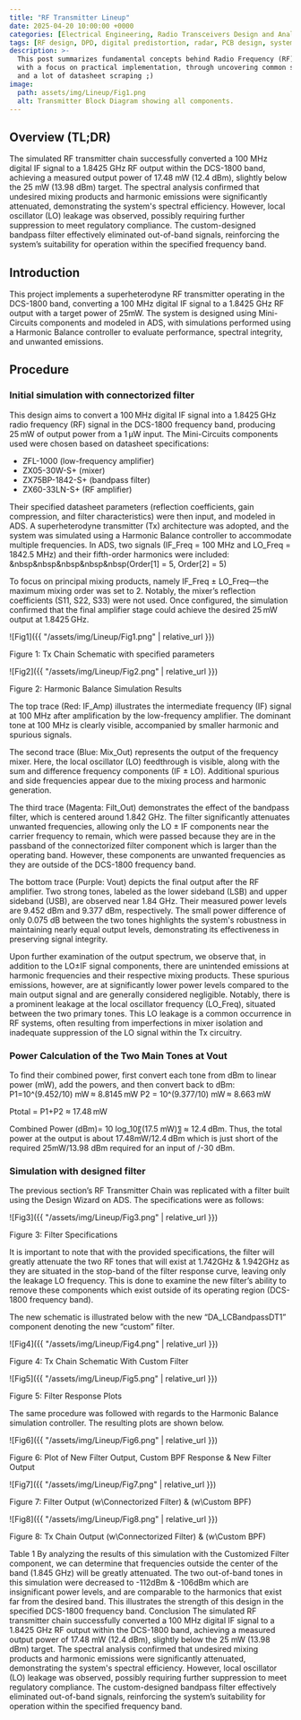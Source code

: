 ```yaml
---
title: "RF Transmitter Lineup"
date: 2025-04-20 10:00:00 +0000
categories: [Electrical Engineering, Radio Transceivers Design and Analysis]
tags: [RF design, DPD, digital predistortion, radar, PCB design, system benchmarking, wireless systems]
description: >-
  This post summarizes fundamental concepts behind Radio Frequency (RF) transmitter design,
  with a focus on practical implementation, through uncovering common spurious system effects, and real-world system benchmarking...
  and a lot of datasheet scraping ;)
image: 
  path: assets/img/Lineup/Fig1.png
  alt: Transmitter Block Diagram showing all components.
---
```

## Overview (TL;DR)
The simulated RF transmitter chain successfully converted a 100 MHz digital IF signal to a 1.8425 GHz RF output within the DCS-1800 band, achieving a measured output power of 17.48 mW (12.4 dBm), slightly below the 25 mW (13.98 dBm) target. The spectral analysis confirmed that undesired mixing products and harmonic emissions were significantly attenuated, demonstrating the system's spectral efficiency. However, local oscillator (LO) leakage was observed, possibly requiring further suppression to meet regulatory compliance. The custom-designed bandpass filter effectively eliminated out-of-band signals, reinforcing the system’s suitability for operation within the specified frequency band.

## Introduction
This project implements a superheterodyne RF transmitter operating in the DCS-1800 band, converting a 100 MHz digital IF signal to a 1.8425 GHz RF output with a target power of 25mW. The system is designed using Mini-Circuits components and modeled in ADS, with simulations performed using a Harmonic Balance controller to evaluate performance, spectral integrity, and unwanted emissions.
## Procedure
### Initial simulation with connectorized filter
This design aims to convert a 100 MHz digital IF signal into a 1.8425 GHz radio frequency (RF) signal in the DCS-1800 frequency band, producing 25 mW of output power from a 1 μW input. The Mini-Circuits components used were chosen based on datasheet specifications:
-	ZFL-1000 (low-frequency amplifier)
-	ZX05-30W-S+ (mixer)
-	ZX75BP-1842-S+ (bandpass filter)
-	ZX60-33LN-S+ (RF amplifier)

Their specified datasheet parameters (reflection coefficients, gain compression, and filter characteristics) were then input, and modeled in ADS.
A superheterodyne transmitter (Tx) architecture was adopted, and the system was simulated using a Harmonic Balance controller to accommodate multiple frequencies. In ADS, two signals (IF_Freq = 100 MHz and LO_Freq = 1842.5 MHz) and their fifth-order harmonics were included:		
&nbsp&nbsp&nbsp&nbsp&nbsp(Order\[1\] = 5, Order\[2\] = 5)

To focus on principal mixing products, namely IF_Freq ± LO_Freq—the maximum mixing order was set to 2. Notably, the mixer’s reflection coefficients (S11, S22, S33) were not used. Once configured, the simulation confirmed that the final amplifier stage could achieve the desired 25 mW output at 1.8425 GHz.

![Fig1]({{ "/assets/img/Lineup/Fig1.png" | relative_url }})

Figure 1: Tx Chain Schematic with specified parameters

![Fig2]({{ "/assets/img/Lineup/Fig2.png" | relative_url }})

Figure 2: Harmonic Balance Simulation Results

The top trace (Red: IF_Amp) illustrates the intermediate frequency (IF) signal at 100 MHz after amplification by the low-frequency amplifier. The dominant tone at 100 MHz is clearly visible, accompanied by smaller harmonic and spurious signals.

The second trace (Blue: Mix_Out) represents the output of the frequency mixer. Here, the local oscillator (LO) feedthrough is visible, along with the sum and difference frequency components (IF ± LO). Additional spurious and side frequencies appear due to the mixing process and harmonic generation.

The third trace (Magenta: Filt_Out) demonstrates the effect of the bandpass filter, which is centered around 1.842 GHz. The filter significantly attenuates unwanted frequencies, allowing only the LO ± IF components near the carrier frequency to remain, which were passed because they are in the passband of the connectorized filter component which is larger than the operating band. However, these components are unwanted frequencies as they are outside of the DCS-1800 frequency band.

The bottom trace (Purple: Vout) depicts the final output after the RF amplifier. Two strong tones, labeled as the lower sideband (LSB) and upper sideband (USB), are observed near 1.84 GHz. Their measured power levels are 9.452 dBm and 9.377 dBm, respectively. The small power difference of only 0.075 dB between the two tones highlights the system's robustness in maintaining nearly equal output levels, demonstrating its effectiveness in preserving signal integrity.

Upon further examination of the output spectrum, we observe that, in addition to the LO±IF signal components, there are unintended emissions at harmonic frequencies and their respective mixing products. These spurious emissions, however, are at significantly lower power levels compared to the main output signal and are generally considered negligible. Notably, there is a prominent leakage at the local oscillator frequency (LO_Freq), situated between the two primary tones. This LO leakage is a common occurrence in RF systems, often resulting from imperfections in mixer isolation and inadequate suppression of the LO signal within the Tx circuitry.

### Power Calculation of the Two Main Tones at Vout

To find their combined power, first convert each tone from dBm to linear power (mW), add the powers, and then convert back to dBm:
P1=10^(9.452/10)  mW ≈ 8.8145 mW	P2 = 10^(9.377/10)  mW ≈ 8.663 mW

Ptotal = P1+P2 ≈ 17.48 mW

Combined Power (dBm)= 10 log_10⁡〖(17.5 mW)〗 ≈ 12.4 dBm.
Thus, the total power at the output is about 17.48mW/12.4 dBm which is just short of the required 25mW/13.98 dBm required for an input of /-30 dBm.

### Simulation with designed filter

The previous section’s RF Transmitter Chain was replicated with a filter built using the Design Wizard on ADS. The specifications were as follows:

![Fig3]({{ "/assets/img/Lineup/Fig3.png" | relative_url }})

Figure 3: Filter Specifications

It is important to note that with the provided specifications, the filter will greatly attenuate the two RF tones that will exist at 1.742GHz & 1.942GHz as they are situated in the stop-band of the filter response curve, leaving only the leakage LO frequency. This is done to examine the new filter’s ability to remove these components which exist outside of its operating region (DCS-1800 frequency band).

The new schematic is illustrated below with the new “DA_LCBandpassDT1” component denoting the new “custom” filter.

![Fig4]({{ "/assets/img/Lineup/Fig4.png" | relative_url }})

Figure 4: Tx Chain Schematic With Custom Filter

![Fig5]({{ "/assets/img/Lineup/Fig5.png" | relative_url }})

Figure 5: Filter Response Plots

The same procedure was followed with regards to the Harmonic Balance simulation controller. The resulting plots are shown below.

![Fig6]({{ "/assets/img/Lineup/Fig6.png" | relative_url }})

Figure 6: Plot of New Filter Output, Custom BPF Response & New Filter Output

![Fig7]({{ "/assets/img/Lineup/Fig7.png" | relative_url }})

Figure 7: Filter Output (w\Connectorized Filter) & (w\Custom BPF)

![Fig8]({{ "/assets/img/Lineup/Fig8.png" | relative_url }})

Figure 8: Tx Chain Output (w\Connectorized Filter) & (w\Custom BPF)	
 
Table 1
By analyzing the results of this simulation with the Customized Filter component, we can determine that frequencies outside the center of the band (1.845 GHz) will be greatly attenuated. The two out-of-band tones in this simulation were decreased to -112dBm & -106dBm which are insignificant power levels, and are comparable to the harmonics that exist far from the desired band. This illustrates the strength of this design in the specified DCS-1800 frequency band.
Conclusion
The simulated RF transmitter chain successfully converted a 100 MHz digital IF signal to a 1.8425 GHz RF output within the DCS-1800 band, achieving a measured output power of 17.48 mW (12.4 dBm), slightly below the 25 mW (13.98 dBm) target. The spectral analysis confirmed that undesired mixing products and harmonic emissions were significantly attenuated, demonstrating the system's spectral efficiency. However, local oscillator (LO) leakage was observed, possibly requiring further suppression to meet regulatory compliance. The custom-designed bandpass filter effectively eliminated out-of-band signals, reinforcing the system’s suitability for operation within the specified frequency band.

